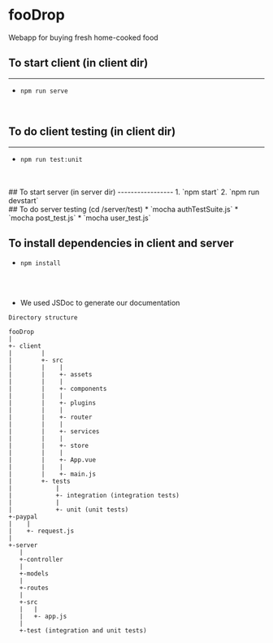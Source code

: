 # fooDrop
Webapp for buying fresh home-cooked food

## To start client (in client dir)
------------------
* `npm run serve`

<br>

## To do client testing (in client dir)
-----------------
* `npm run test:unit`

<br>
<br>
## To start server (in server dir)
-----------------
1. `npm start`
2. `npm run devstart`

<br>
## To do server testing (cd /server/test)
* `mocha authTestSuite.js`
* `mocha post_test.js`
* `mocha user_test.js`

<br>

## To install dependencies in client and server
* `npm install`

<br>
<br>

* We used JSDoc to generate our documentation

```
Directory structure 

fooDrop
|
+- client 
|        |
|        +- src
|        |    | 
|        |    +- assets
|        |    |
|        |    +- components
|        |    |
|        |    +- plugins
|        |    |
|        |    +- router
|        |    |
|        |    +- services
|        |    |
|        |    +- store
|        |    |
|        |    +- App.vue
|        |    |
|        |    +- main.js
|        +- tests
|            |
|            +- integration (integration tests)
|            |
|            +- unit (unit tests)
+-paypal
|    |
|    +- request.js
|
+-server
   |
   +-controller
   |
   +-models
   |
   +-routes
   |
   +-src
   |   |
   |   +- app.js
   | 
   +-test (integration and unit tests)

```

